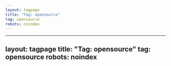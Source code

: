 ```yaml
---
layout: tagpage
title: "Tag: opensource"
tag: opensource
robots: noindex
---
```

---
layout: tagpage
title: "Tag: opensource"
tag: opensource
robots: noindex
---
